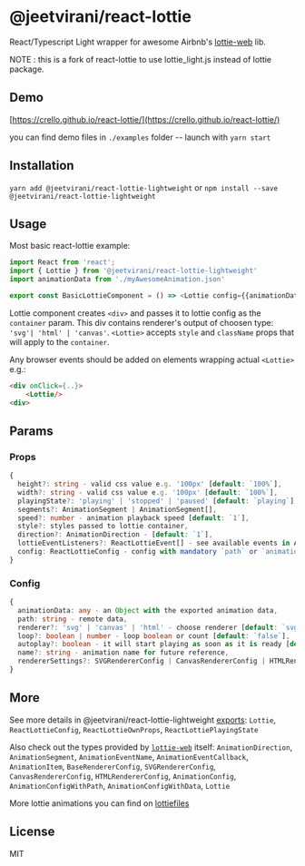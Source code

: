 # @jeetvirani/react-lottie

React/Typescript Light wrapper for awesome Airbnb's [lottie-web](https://github.com/airbnb/lottie-web) lib.

NOTE : this is a fork of react-lottie to use lottie_light.js instead of lottie package.

## Demo 
[https://crello.github.io/react-lottie/](https://crello.github.io/react-lottie/)

you can find demo files in `./examples` folder -- launch with `yarn start`

## Installation
`yarn add @jeetvirani/react-lottie-lightweight` or `npm install --save @jeetvirani/react-lottie-lightweight`

## Usage
Most basic react-lottie example:
```typescript
import React from 'react';
import { Lottie } from '@jeetvirani/react-lottie-lightweight'
import animationData from './myAwesomeAnimation.json'

export const BasicLottieComponent = () => <Lottie config={{animationData: animationData}}>
```

Lottie component creates `<div>` and passes it to lottie config as the `container` param. This div contains renderer's output of choosen type: `'svg'| 'html' | 'canvas'`. `<Lottie>` accepts `style` and `className` props that will apply to the `container`. 

Any browser events should be added on elements wrapping actual `<Lottie>` e.g.:
```html
<div onClick={..}>
    <Lottie/>
<div>
```

## Params

### Props
```typescript
{
  height?: string - valid css value e.g. '100px' [default: `100%`],
  width?: string - valid css value e.g. '100px' [default: `100%`],
  playingState?: 'playing' | 'stopped' | 'paused' [default: `playing`],
  segments?: AnimationSegment | AnimationSegment[],
  speed?: number - animation playback speed [default: `1`],
  style?: styles passed to lottie container,
  direction?: AnimationDirection - [default: `1`],
  lottieEventListeners?: ReactLottieEvent[] - see available events in AnimationEventName from 'lottie-web',
  config: ReactLottieConfig - config with mandatory `path` or `animationData`,
}
```

### Config
```typescript
{
  animationData: any - an Object with the exported animation data,
  path: string - remote data,
  renderer?: 'svg' | 'canvas' | 'html' - choose renderer [default: `svg`],
  loop?: boolean | number - loop boolean or count [default: `false`],
  autoplay?: boolean - it will start playing as soon as it is ready [default: `true`],
  name?: string - animation name for future reference,
  rendererSettings?: SVGRendererConfig | CanvasRendererConfig | HTMLRendererConfig,
}
```

## More

See more details in @jeetvirani/react-lottie-lightweight [exports](https://github.com/jeetvirani/react-lottie-lightweight/blob/master/src/components/Lottie/interface.ts): `Lottie`, `ReactLottieConfig`, `ReactLottieOwnProps`, `ReactLottiePlayingState`

Also check out the types provided by [`lottie-web`](https://github.com/airbnb/lottie-web/blob/master/index.d.ts) itself: `AnimationDirection`, `AnimationSegment`, `AnimationEventName`, `AnimationEventCallback`, `AnimationItem`, `BaseRendererConfig`, `SVGRendererConfig`, `CanvasRendererConfig`, `HTMLRendererConfig`, `AnimationConfig`, `AnimationConfigWithPath`, `AnimationConfigWithData`, `Lottie`

More lottie animations you can find on [lottiefiles](https://www.lottiefiles.com/)

## License
MIT
